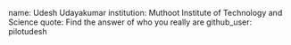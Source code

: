 name: Udesh Udayakumar
institution: Muthoot Institute of Technology and Science
quote: Find the answer of who you really are
github_user: pilotudesh
